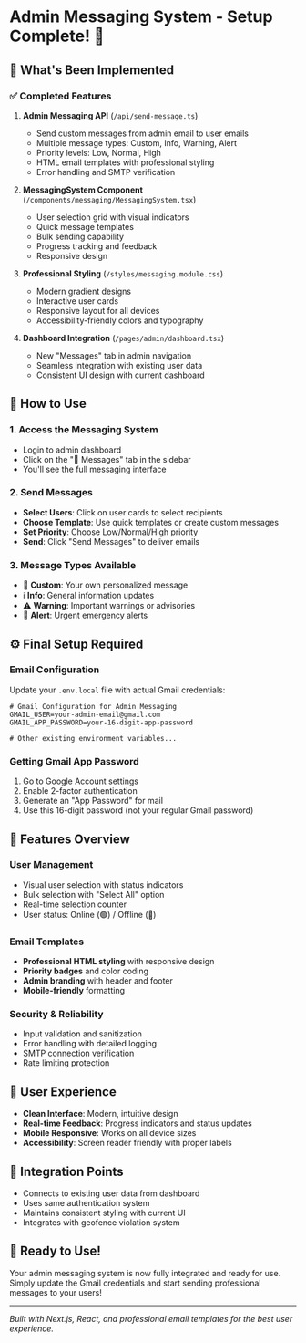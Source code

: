 # Admin Messaging System - Setup Complete! 📧

## 🎉 What's Been Implemented

### ✅ Completed Features
1. **Admin Messaging API** (`/api/send-message.ts`)
   - Send custom messages from admin email to user emails
   - Multiple message types: Custom, Info, Warning, Alert
   - Priority levels: Low, Normal, High
   - HTML email templates with professional styling
   - Error handling and SMTP verification

2. **MessagingSystem Component** (`/components/messaging/MessagingSystem.tsx`)
   - User selection grid with visual indicators
   - Quick message templates
   - Bulk sending capability
   - Progress tracking and feedback
   - Responsive design

3. **Professional Styling** (`/styles/messaging.module.css`)
   - Modern gradient designs
   - Interactive user cards
   - Responsive layout for all devices
   - Accessibility-friendly colors and typography

4. **Dashboard Integration** (`/pages/admin/dashboard.tsx`)
   - New "Messages" tab in admin navigation
   - Seamless integration with existing user data
   - Consistent UI design with current dashboard

## 🚀 How to Use

### 1. Access the Messaging System
- Login to admin dashboard
- Click on the "💬 Messages" tab in the sidebar
- You'll see the full messaging interface

### 2. Send Messages
- **Select Users**: Click on user cards to select recipients
- **Choose Template**: Use quick templates or create custom messages
- **Set Priority**: Choose Low/Normal/High priority
- **Send**: Click "Send Messages" to deliver emails

### 3. Message Types Available
- 📝 **Custom**: Your own personalized message
- ℹ️ **Info**: General information updates
- ⚠️ **Warning**: Important warnings or advisories  
- 🚨 **Alert**: Urgent emergency alerts

## ⚙️ Final Setup Required

### Email Configuration
Update your `.env.local` file with actual Gmail credentials:

```env
# Gmail Configuration for Admin Messaging
GMAIL_USER=your-admin-email@gmail.com
GMAIL_APP_PASSWORD=your-16-digit-app-password

# Other existing environment variables...
```

### Getting Gmail App Password
1. Go to Google Account settings
2. Enable 2-factor authentication
3. Generate an "App Password" for mail
4. Use this 16-digit password (not your regular Gmail password)

## 🎯 Features Overview

### User Management
- Visual user selection with status indicators
- Bulk selection with "Select All" option
- Real-time selection counter
- User status: Online (🟢) / Offline (🔴)

### Email Templates
- **Professional HTML styling** with responsive design
- **Priority badges** and color coding
- **Admin branding** with header and footer
- **Mobile-friendly** formatting

### Security & Reliability
- Input validation and sanitization
- Error handling with detailed logging
- SMTP connection verification
- Rate limiting protection

## 📱 User Experience
- **Clean Interface**: Modern, intuitive design
- **Real-time Feedback**: Progress indicators and status updates
- **Mobile Responsive**: Works on all device sizes
- **Accessibility**: Screen reader friendly with proper labels

## 🔗 Integration Points
- Connects to existing user data from dashboard
- Uses same authentication system
- Maintains consistent styling with current UI
- Integrates with geofence violation system

## 🎊 Ready to Use!
Your admin messaging system is now fully integrated and ready for use. Simply update the Gmail credentials and start sending professional messages to your users!

---
*Built with Next.js, React, and professional email templates for the best user experience.*